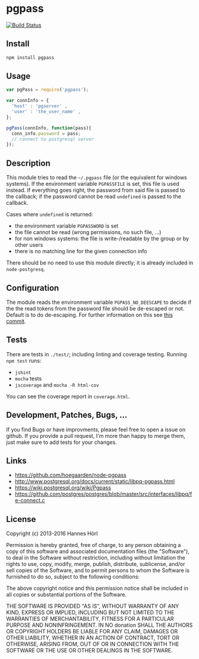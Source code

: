 # pgpass

[![Build Status](https://travis-ci.org/hoegaarden/pgpass.png?branch=master)](https://travis-ci.org/hoegaarden/pgpass)

## Install

```sh
npm install pgpass
```

## Usage
```js
var pgPass = require('pgpass');

var connInfo = {
  'host' : 'pgserver' ,
  'user' : 'the_user_name' ,
};

pgPass(connInfo, function(pass){
  conn_info.password = pass;
  // connect to postgresql server
});
```

## Description

This module tries to read the `~/.pgpass` file (or the equivalent for windows systems). If the environment variable `PGPASSFILE` is set, this file is used instead. If everything goes right, the password from said file is passed to the callback; if the password cannot be read `undefined` is passed to the callback.

Cases where `undefined` is returned:

- the environment variable `PGPASSWORD` is set
- the file cannot be read (wrong permissions, no such file, ...)
- for non windows systems: the file is write-/readable by the group or by other users
- there is no matching line for the given connection info

There should be no need to use this module directly; it is already included in `node-postgresq`.

## Configuration

The module reads the environment variable `PGPASS_NO_DEESCAPE` to decide if the the read tokens from the password file should be de-escaped or not. Default is to do de-escaping. For further information on this see [this commit](https://github.com/postgres/postgres/commit/8d15e3ec4fcb735875a8a70a09ec0c62153c3329).


## Tests

There are tests in `./test/`; including linting and coverage testing. Running `npm test` runs:

- `jshint`
- `mocha` tests
- `jscoverage` and `mocha -R html-cov`

You can see the coverage report in `coverage.html`.


## Development, Patches, Bugs, ...

If you find Bugs or have improvments, please feel free to open a issue on github. If you provide a pull request, I'm more than happy to merge them, just make sure to add tests for your changes.

## Links

- https://github.com/hoegaarden/node-pgpass
- http://www.postgresql.org/docs/current/static/libpq-pgpass.html
- https://wiki.postgresql.org/wiki/Pgpass
- https://github.com/postgres/postgres/blob/master/src/interfaces/libpq/fe-connect.c

## License

Copyright (c) 2013-2016 Hannes Hörl

Permission is hereby granted, free of charge, to any person obtaining a copy of this software and associated documentation files (the "Software"), to deal in the Software without restriction, including without limitation the rights to use, copy, modify, merge, publish, distribute, sublicense, and/or sell copies of the Software, and to permit persons to whom the Software is furnished to do so, subject to the following conditions:

The above copyright notice and this permission notice shall be included in all copies or substantial portions of the Software.

THE SOFTWARE IS PROVIDED "AS IS", WITHOUT WARRANTY OF ANY KIND, EXPRESS OR IMPLIED, INCLUDING BUT NOT LIMITED TO THE WARRANTIES OF MERCHANTABILITY, FITNESS FOR A PARTICULAR PURPOSE AND NONINFRINGEMENT. IN NO donation SHALL THE AUTHORS OR COPYRIGHT HOLDERS BE LIABLE FOR ANY CLAIM, DAMAGES OR OTHER LIABILITY, WHETHER IN AN ACTION OF CONTRACT, TORT OR OTHERWISE, ARISING FROM, OUT OF OR IN CONNECTION WITH THE SOFTWARE OR THE USE OR OTHER DEALINGS IN THE SOFTWARE.